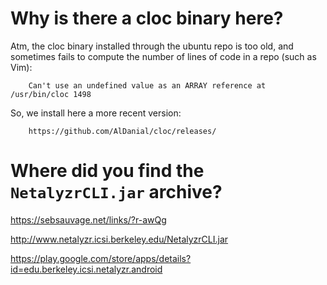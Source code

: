 # Why is there a cloc binary here?

Atm, the cloc binary installed through the ubuntu repo is too old, and sometimes
fails to compute the number of lines of code in a repo (such as Vim):

        Can't use an undefined value as an ARRAY reference at /usr/bin/cloc 1498

So, we install here a more recent version:

        https://github.com/AlDanial/cloc/releases/

# Where did you find the `NetalyzrCLI.jar` archive?

https://sebsauvage.net/links/?r-awQg

http://www.netalyzr.icsi.berkeley.edu/NetalyzrCLI.jar

https://play.google.com/store/apps/details?id=edu.berkeley.icsi.netalyzr.android
